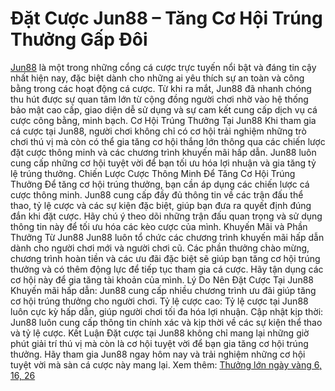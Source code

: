 # Đặt Cược Jun88 – Tăng Cơ Hội Trúng Thưởng Gấp Đôi
<a href=" https://jun881.me/"> Jun88</a> là một trong những cổng cá cược trực tuyến nổi bật và đáng tin cậy nhất hiện nay, đặc biệt dành cho những ai yêu thích sự an toàn và công bằng trong các hoạt động cá cược. Từ khi ra mắt, Jun88 đã nhanh chóng thu hút được sự quan tâm lớn từ cộng đồng người chơi nhờ vào hệ thống bảo mật cao cấp, giao diện dễ sử dụng và sự cam kết cung cấp dịch vụ cá cược công bằng, minh bạch.
Cơ Hội Trúng Thưởng Tại Jun88
Khi tham gia cá cược tại Jun88, người chơi không chỉ có cơ hội trải nghiệm những trò chơi thú vị mà còn có thể gia tăng cơ hội thắng lớn thông qua các chiến lược đặt cược thông minh và các chương trình khuyến mãi hấp dẫn. Jun88 luôn cung cấp những cơ hội tuyệt vời để bạn tối ưu hóa lợi nhuận và gia tăng tỷ lệ trúng thưởng.
Chiến Lược Cược Thông Minh Để Tăng Cơ Hội Trúng Thưởng
Để tăng cơ hội trúng thưởng, bạn cần áp dụng các chiến lược cá cược thông minh. Jun88 cung cấp đầy đủ thông tin về các trận đấu thể thao, tỷ lệ cược và các sự kiện đặc biệt, giúp bạn đưa ra quyết định đúng đắn khi đặt cược. Hãy chú ý theo dõi những trận đấu quan trọng và sử dụng thông tin này để tối ưu hóa các kèo cược của mình.
Khuyến Mãi và Phần Thưởng Từ Jun88
Jun88 luôn tổ chức các chương trình khuyến mãi hấp dẫn dành cho người chơi mới và người chơi cũ. Các phần thưởng chào mừng, chương trình hoàn tiền và các ưu đãi đặc biệt sẽ giúp bạn tăng cơ hội trúng thưởng và có thêm động lực để tiếp tục tham gia cá cược. Hãy tận dụng các cơ hội này để gia tăng tài khoản của mình.
Lý Do Nên Đặt Cược Tại Jun88
Khuyến mãi hấp dẫn: Jun88 cung cấp nhiều chương trình ưu đãi giúp tăng cơ hội trúng thưởng cho người chơi.
Tỷ lệ cược cao: Tỷ lệ cược tại Jun88 luôn cực kỳ hấp dẫn, giúp người chơi tối đa hóa lợi nhuận.
Cập nhật kịp thời: Jun88 luôn cung cấp thông tin chính xác và kịp thời về các sự kiện thể thao và tỷ lệ cược.
Kết Luận
Đặt cược tại Jun88 không chỉ mang lại những giờ phút giải trí thú vị mà còn là cơ hội tuyệt vời để bạn gia tăng cơ hội trúng thưởng. Hãy tham gia Jun88 ngay hôm nay và trải nghiệm những cơ hội tuyệt vời mà sàn cá cược này mang lại.
Xem thêm: <a href="https://jun881.me/thuong-lon-ngay-vang-6-16-26/"> Thưởng lớn ngày vàng 6, 16, 26</a>





